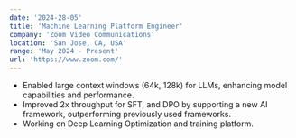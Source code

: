```yaml
---
date: '2024-28-05'
title: 'Machine Learning Platform Engineer'
company: 'Zoom Video Communications'
location: 'San Jose, CA, USA'
range: 'May 2024 - Present'
url: 'https://www.zoom.com/'
---
```


- Enabled large context windows (64k, 128k) for LLMs, enhancing model capabilities and performance.
- Improved 2x throughput for SFT, and DPO by supporting a new AI framework, outperforming previously used frameworks.
- Working on Deep Learning Optimization and training platform.